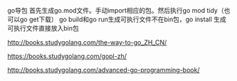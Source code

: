 go导包
首先生成go.mod文件。手动import相应的包。然后执行go mod tidy（也可以go get下载）
go build和go run生成可执行文件不在bin包，go install 生成可执行文件直接放入bin包


http://books.studygolang.com/the-way-to-go_ZH_CN/

https://books.studygolang.com/gopl-zh/

http://books.studygolang.com/advanced-go-programming-book/